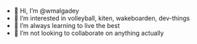 - 👋 Hi, I’m @wmalgadey
- 👀 I’m interested in volleyball, kiten, wakeboarden, dev-things
- 🌱 I’m always learning to live the best
- 💞️ I’m not looking to collaborate on anything actually

<!---
wmalgadey/wmalgadey is a ✨ special ✨ repository because its `README.md` (this file) appears on your GitHub profile.
You can click the Preview link to take a look at your changes.
--->
